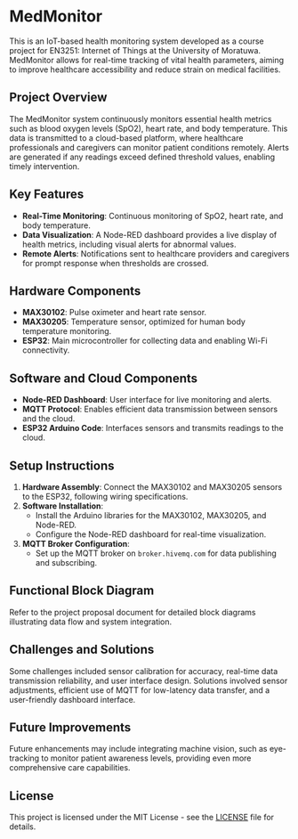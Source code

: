 # MedMonitor
This is an IoT-based health monitoring system developed as a course project for EN3251: Internet of Things at the University of Moratuwa. MedMonitor allows for real-time tracking of vital health parameters, aiming to improve healthcare accessibility and reduce strain on medical facilities.

## Project Overview
The MedMonitor system continuously monitors essential health metrics such as blood oxygen levels (SpO2), heart rate, and body temperature. This data is transmitted to a cloud-based platform, where healthcare professionals and caregivers can monitor patient conditions remotely. Alerts are generated if any readings exceed defined threshold values, enabling timely intervention.

## Key Features
- **Real-Time Monitoring**: Continuous monitoring of SpO2, heart rate, and body temperature.
- **Data Visualization**: A Node-RED dashboard provides a live display of health metrics, including visual alerts for abnormal values.
- **Remote Alerts**: Notifications sent to healthcare providers and caregivers for prompt response when thresholds are crossed.

## Hardware Components
- **MAX30102**: Pulse oximeter and heart rate sensor.
- **MAX30205**: Temperature sensor, optimized for human body temperature monitoring.
- **ESP32**: Main microcontroller for collecting data and enabling Wi-Fi connectivity.

## Software and Cloud Components
- **Node-RED Dashboard**: User interface for live monitoring and alerts.
- **MQTT Protocol**: Enables efficient data transmission between sensors and the cloud.
- **ESP32 Arduino Code**: Interfaces sensors and transmits readings to the cloud.

## Setup Instructions
1. **Hardware Assembly**: Connect the MAX30102 and MAX30205 sensors to the ESP32, following wiring specifications.
2. **Software Installation**:
   - Install the Arduino libraries for the MAX30102, MAX30205, and Node-RED.
   - Configure the Node-RED dashboard for real-time visualization.
3. **MQTT Broker Configuration**:
   - Set up the MQTT broker on `broker.hivemq.com` for data publishing and subscribing.

## Functional Block Diagram
Refer to the project proposal document for detailed block diagrams illustrating data flow and system integration.

## Challenges and Solutions
Some challenges included sensor calibration for accuracy, real-time data transmission reliability, and user interface design. Solutions involved sensor adjustments, efficient use of MQTT for low-latency data transfer, and a user-friendly dashboard interface.

## Future Improvements
Future enhancements may include integrating machine vision, such as eye-tracking to monitor patient awareness levels, providing even more comprehensive care capabilities.

## License
This project is licensed under the MIT License - see the [LICENSE](LICENSE) file for details.
